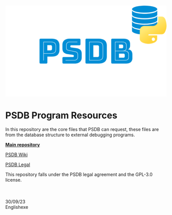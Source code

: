 <p align="center">
  <img src="https://raw.githubusercontent.com/Englishexe/psdb-program-resources/main/images/psdb.png" />
</p>

# PSDB Program Resources
In this repository are the core files that PSDB can request, these files are from the database structure to external debugging programs.

[**Main repository**](https://github.com/Englishexe/psdb)

[PSDB Wiki](https://github.com/Englishexe/psdb/wiki)

[PSDB Legal](https://github.com/Englishexe/psdb/wiki/_Legal)

This repository falls under the PSDB legal agreement and the GPL-3.0 license.
\
\
\
\
30/09/23\
Englishexe